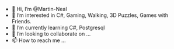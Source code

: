 - 👋 Hi, I’m @Martin-Neal
- 👀 I’m interested in C#, Gaming, Walking, 3D Puzzles, Games with Friends.
- 🌱 I’m currently learning C#, Postgresql
- 💞️ I’m looking to collaborate on ...
- 📫 How to reach me ...

<!---
Martin-Neal/Martin-Neal is a ✨ special ✨ repository because its `README.md` (this file) appears on your GitHub profile.
You can click the Preview link to take a look at your changes.
--->
